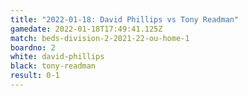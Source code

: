 ```yaml
---
title: "2022-01-18: David Phillips vs Tony Readman"
gamedate: 2022-01-18T17:49:41.125Z
match: beds-division-2-2021-22-ou-home-1
boardno: 2
white: david-phillips
black: tony-readman
result: 0-1
---
```

